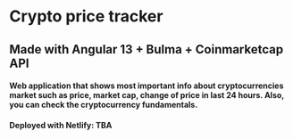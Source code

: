 # Crypto price tracker

## Made with Angular 13 + Bulma + Coinmarketcap API

#### Web application that shows most important info about cryptocurrencies market such as price, market cap, change of price in last 24 hours. Also, you can check the cryptocurrency fundamentals. 

#### Deployed with Netlify: TBA
